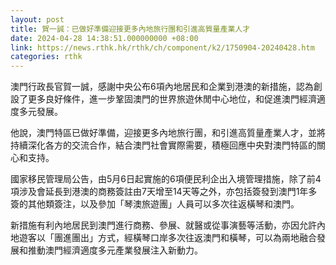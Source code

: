 ```yaml
---
layout: post
title: 賀一誠：已做好準備迎接更多內地旅行團和引進高質量產業人才
date: 2024-04-28 14:38:51.000000000 +08:00
link: https://news.rthk.hk/rthk/ch/component/k2/1750904-20240428.htm
categories: rthk
---
```


澳門行政長官賀一誠，感謝中央公布6項內地居民和企業到港澳的新措施，認為創設了更多良好條件，進一步鞏固澳門的世界旅遊休閒中心地位，和促進澳門經濟適度多元發展。

他說，澳門特區已做好準備，迎接更多內地旅行團，和引進高質量產業人才，並將持續深化各方的交流合作，結合澳門社會實際需要，積極回應中央對澳門特區的關心和支持。

國家移民管理局公告，由5月6日起實施的6項便民利企出入境管理措施，除了前4項涉及會延長到港澳的商務簽註由7天增至14天等之外，亦包括簽發到澳門1年多簽的其他類簽注，以及參加「琴澳旅遊團」人員可以多次往返橫琴和澳門。

新措施有利內地居民到澳門進行商務、參展、就醫或從事演藝等活動，亦因允許內地遊客以「團進團出」方式，經橫琴口岸多次往返澳門和橫琴，可以為兩地融合發展和推動澳門經濟適度多元產業發展注入新動力。
